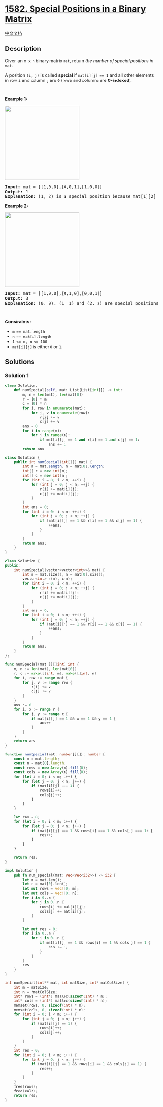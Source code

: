 # [1582. Special Positions in a Binary Matrix](https://leetcode.com/problems/special-positions-in-a-binary-matrix)

[中文文档](/solution/1500-1599/1582.Special%20Positions%20in%20a%20Binary%20Matrix/README.md)

<!-- tags:Array,Matrix -->

## Description

<p>Given an <code>m x n</code> binary matrix <code>mat</code>, return <em>the number of special positions in </em><code>mat</code><em>.</em></p>

<p>A position <code>(i, j)</code> is called <strong>special</strong> if <code>mat[i][j] == 1</code> and all other elements in row <code>i</code> and column <code>j</code> are <code>0</code> (rows and columns are <strong>0-indexed</strong>).</p>

<p>&nbsp;</p>
<p><strong class="example">Example 1:</strong></p>
<img alt="" src="./images/special1.jpg" style="width: 244px; height: 245px;" />
<pre>
<strong>Input:</strong> mat = [[1,0,0],[0,0,1],[1,0,0]]
<strong>Output:</strong> 1
<strong>Explanation:</strong> (1, 2) is a special position because mat[1][2] == 1 and all other elements in row 1 and column 2 are 0.
</pre>

<p><strong class="example">Example 2:</strong></p>
<img alt="" src="./images/special-grid.jpg" style="width: 244px; height: 245px;" />
<pre>
<strong>Input:</strong> mat = [[1,0,0],[0,1,0],[0,0,1]]
<strong>Output:</strong> 3
<strong>Explanation:</strong> (0, 0), (1, 1) and (2, 2) are special positions.
</pre>

<p>&nbsp;</p>
<p><strong>Constraints:</strong></p>

<ul>
	<li><code>m == mat.length</code></li>
	<li><code>n == mat[i].length</code></li>
	<li><code>1 &lt;= m, n &lt;= 100</code></li>
	<li><code>mat[i][j]</code> is either <code>0</code> or <code>1</code>.</li>
</ul>

## Solutions

### Solution 1

<!-- tabs:start -->

```python
class Solution:
    def numSpecial(self, mat: List[List[int]]) -> int:
        m, n = len(mat), len(mat[0])
        r = [0] * m
        c = [0] * n
        for i, row in enumerate(mat):
            for j, v in enumerate(row):
                r[i] += v
                c[j] += v
        ans = 0
        for i in range(m):
            for j in range(n):
                if mat[i][j] == 1 and r[i] == 1 and c[j] == 1:
                    ans += 1
        return ans
```

```java
class Solution {
    public int numSpecial(int[][] mat) {
        int m = mat.length, n = mat[0].length;
        int[] r = new int[m];
        int[] c = new int[n];
        for (int i = 0; i < m; ++i) {
            for (int j = 0; j < n; ++j) {
                r[i] += mat[i][j];
                c[j] += mat[i][j];
            }
        }
        int ans = 0;
        for (int i = 0; i < m; ++i) {
            for (int j = 0; j < n; ++j) {
                if (mat[i][j] == 1 && r[i] == 1 && c[j] == 1) {
                    ++ans;
                }
            }
        }
        return ans;
    }
}
```

```cpp
class Solution {
public:
    int numSpecial(vector<vector<int>>& mat) {
        int m = mat.size(), n = mat[0].size();
        vector<int> r(m), c(n);
        for (int i = 0; i < m; ++i) {
            for (int j = 0; j < n; ++j) {
                r[i] += mat[i][j];
                c[j] += mat[i][j];
            }
        }
        int ans = 0;
        for (int i = 0; i < m; ++i) {
            for (int j = 0; j < n; ++j) {
                if (mat[i][j] == 1 && r[i] == 1 && c[j] == 1) {
                    ++ans;
                }
            }
        }
        return ans;
    }
};
```

```go
func numSpecial(mat [][]int) int {
	m, n := len(mat), len(mat[0])
	r, c := make([]int, m), make([]int, n)
	for i, row := range mat {
		for j, v := range row {
			r[i] += v
			c[j] += v
		}
	}
	ans := 0
	for i, x := range r {
		for j, y := range c {
			if mat[i][j] == 1 && x == 1 && y == 1 {
				ans++
			}
		}
	}
	return ans
}
```

```ts
function numSpecial(mat: number[][]): number {
    const m = mat.length;
    const n = mat[0].length;
    const rows = new Array(m).fill(0);
    const cols = new Array(n).fill(0);
    for (let i = 0; i < m; i++) {
        for (let j = 0; j < n; j++) {
            if (mat[i][j] === 1) {
                rows[i]++;
                cols[j]++;
            }
        }
    }

    let res = 0;
    for (let i = 0; i < m; i++) {
        for (let j = 0; j < n; j++) {
            if (mat[i][j] === 1 && rows[i] === 1 && cols[j] === 1) {
                res++;
            }
        }
    }

    return res;
}
```

```rust
impl Solution {
    pub fn num_special(mat: Vec<Vec<i32>>) -> i32 {
        let m = mat.len();
        let n = mat[0].len();
        let mut rows = vec![0; m];
        let mut cols = vec![0; n];
        for i in 0..m {
            for j in 0..n {
                rows[i] += mat[i][j];
                cols[j] += mat[i][j];
            }
        }

        let mut res = 0;
        for i in 0..m {
            for j in 0..n {
                if mat[i][j] == 1 && rows[i] == 1 && cols[j] == 1 {
                    res += 1;
                }
            }
        }
        res
    }
}
```

```c
int numSpecial(int** mat, int matSize, int* matColSize) {
    int m = matSize;
    int n = *matColSize;
    int* rows = (int*) malloc(sizeof(int) * m);
    int* cols = (int*) malloc(sizeof(int) * n);
    memset(rows, 0, sizeof(int) * m);
    memset(cols, 0, sizeof(int) * n);
    for (int i = 0; i < m; i++) {
        for (int j = 0; j < n; j++) {
            if (mat[i][j] == 1) {
                rows[i]++;
                cols[j]++;
            }
        }
    }
    int res = 0;
    for (int i = 0; i < m; i++) {
        for (int j = 0; j < n; j++) {
            if (mat[i][j] == 1 && rows[i] == 1 && cols[j] == 1) {
                res++;
            }
        }
    }
    free(rows);
    free(cols);
    return res;
}
```

<!-- tabs:end -->

<!-- end -->
